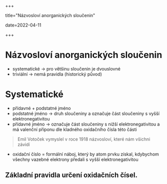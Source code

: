 +++

title="Názvosloví anorganických sloučenin"

date=2022-04-11

+++

# Názvosloví anorganických sloučenin

- systematické $\to$ pro většinu sloučenin je dvouslovné
- triviální $\to$ nemá pravidla (historický původ)

# Systematické

- přídavné + podstatné jméno
- podstatné jméno $\to$ druh sloučeniny a označuje část sloučeniny s vyšší elektronegativitou
- přídavné jméno $\to$ označuje část sloučeniny s nižší elektronegativitou a má valenční připonu dle kladného oxidačního čísla této části

> Emil Votoček vymyslel v roce 1918 názvosloví, které nám všichni závidí

- oxidační číslo = formální náboj, který by atom prvku získal, kdybychom všechny vazebné elektrony předali s vyšší elektronegativitou

## Základní pravidla určení oxidačních čísel.